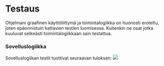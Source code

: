 # Testaus

Ohjelmani graafinen käyttöliittymä ja toimintalogiikka on huonosti eroteltu, joten epäonnistuin kattavien testien luomisessa. Kuitenkin ne osat jotka kuuluvat selkeästi toimintalogiikkaan sain testattua. 

### Sovelluslogiikka

Sovelluslogiikan testit tuottivat seuraavan tuloksen: 
![](.https://github.com/ErikHuuskonen/ot-harjoitustyo/blob/main/dokumentaatio/kuvat/coverage_report.png)
